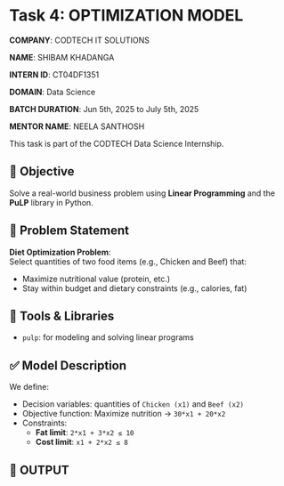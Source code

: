 # Task 4: OPTIMIZATION MODEL
**COMPANY**: CODTECH IT SOLUTIONS

**NAME**: SHIBAM KHADANGA

**INTERN ID**: CT04DF1351

**DOMAIN**: Data Science

**BATCH DURATION**: Jun 5th, 2025 to July 5th, 2025

**MENTOR NAME**: NEELA SANTHOSH

This task is part of the CODTECH Data Science Internship.

## 📌 Objective

Solve a real-world business problem using **Linear Programming** and the **PuLP** library in Python.

## 🧠 Problem Statement

**Diet Optimization Problem**:  
Select quantities of two food items (e.g., Chicken and Beef) that:

- Maximize nutritional value (protein, etc.)
- Stay within budget and dietary constraints (e.g., calories, fat)

## 🔧 Tools & Libraries

- `pulp`: for modeling and solving linear programs

## ✅ Model Description

We define:

- Decision variables: quantities of `Chicken (x1)` and `Beef (x2)`
- Objective function: Maximize nutrition → `30*x1 + 20*x2`
- Constraints:
  - **Fat limit**: `2*x1 + 3*x2 ≤ 10`
  - **Cost limit**: `x1 + 2*x2 ≤ 8`

## 📄 OUTPUT
